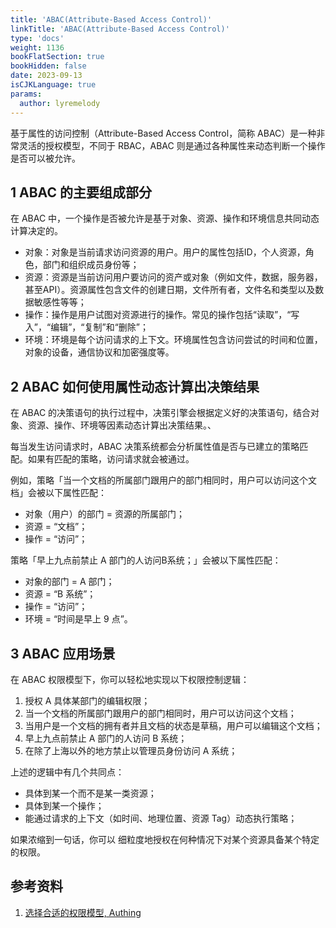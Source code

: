 ```yaml
---
title: 'ABAC(Attribute-Based Access Control)'
linkTitle: 'ABAC(Attribute-Based Access Control)'
type: 'docs'
weight: 1136
bookFlatSection: true
bookHidden: false
date: 2023-09-13
isCJKLanguage: true
params:
  author: lyremelody
---
```


基于属性的访问控制（Attribute-Based Access Control，简称 ABAC）是一种非常灵活的授权模型，不同于 RBAC，ABAC 则是通过各种属性来动态判断一个操作是否可以被允许。

## 1 ABAC 的主要组成部分
在 ABAC 中，一个操作是否被允许是基于对象、资源、操作和环境信息共同动态计算决定的。
* 对象：对象是当前请求访问资源的用户。用户的属性包括ID，个人资源，角色，部门和组织成员身份等；
* 资源：资源是当前访问用户要访问的资产或对象（例如文件，数据，服务器，甚至API）。资源属性包含文件的创建日期，文件所有者，文件名和类型以及数据敏感性等等；
* 操作：操作是用户试图对资源进行的操作。常见的操作包括“读取”，“写入”，“编辑”，“复制”和“删除”；
* 环境：环境是每个访问请求的上下文。环境属性包含访问尝试的时间和位置，对象的设备，通信协议和加密强度等。

## 2 ABAC 如何使用属性动态计算出决策结果
在 ABAC 的决策语句的执行过程中，决策引擎会根据定义好的决策语句，结合对象、资源、操作、环境等因素动态计算出决策结果。、

每当发生访问请求时，ABAC 决策系统都会分析属性值是否与已建立的策略匹配。如果有匹配的策略，访问请求就会被通过。

例如，策略「当一个文档的所属部门跟用户的部门相同时，用户可以访问这个文档」会被以下属性匹配：
* 对象（用户）的部门 = 资源的所属部门；
* 资源 = “文档”；
* 操作 = “访问”；

策略「早上九点前禁止 A 部门的人访问B系统；」会被以下属性匹配：
* 对象的部门 = A 部门；
* 资源 = “B 系统”；
* 操作 = “访问”；
* 环境 = “时间是早上 9 点”。

## 3 ABAC 应用场景
在 ABAC 权限模型下，你可以轻松地实现以下权限控制逻辑：
1. 授权 A 具体某部门的编辑权限；
2. 当一个文档的所属部门跟用户的部门相同时，用户可以访问这个文档；
3. 当用户是一个文档的拥有者并且文档的状态是草稿，用户可以编辑这个文档；
4. 早上九点前禁止 A 部门的人访问 B 系统；
5. 在除了上海以外的地方禁止以管理员身份访问 A 系统；

上述的逻辑中有几个共同点：
* 具体到某一个而不是某一类资源；
* 具体到某一个操作；
* 能通过请求的上下文（如时间、地理位置、资源 Tag）动态执行策略；

如果浓缩到一句话，你可以 细粒度地授权在何种情况下对某个资源具备某个特定的权限。

## 参考资料
1. [选择合适的权限模型, Authing](https://docs.authing.cn/v2/guides/access-control/choose-the-right-access-control-model.html)